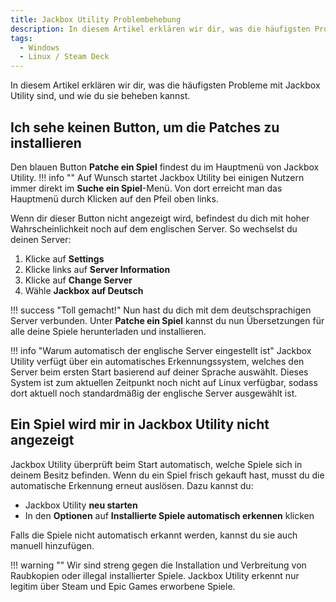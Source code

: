 ```yaml
---
title: Jackbox Utility Problembehebung
description: In diesem Artikel erklären wir dir, was die häufigsten Probleme mit Jackbox Utility sind, und wie du sie beheben kannst.
tags:
  - Windows
  - Linux / Steam Deck
---
```


In diesem Artikel erklären wir dir, was die häufigsten Probleme mit Jackbox Utility sind, und wie du sie beheben kannst.

## Ich sehe keinen Button, um die Patches zu installieren
Den blauen Button **Patche ein Spiel** findest du im Hauptmenü von Jackbox Utility.
!!! info ""
    Auf Wunsch startet Jackbox Utility bei einigen Nutzern immer direkt im **Suche ein Spiel**-Menü. Von dort erreicht man das Hauptmenü durch Klicken auf den Pfeil oben links.

Wenn dir dieser Button nicht angezeigt wird, befindest du dich mit hoher Wahrscheinlichkeit noch auf dem englischen Server. So wechselst du deinen Server:

1. Klicke auf **Settings**
2. Klicke links auf **Server Information**
3. Klicke auf **Change Server**
4. Wähle **Jackbox auf Deutsch**

!!! success "Toll gemacht!"
    Nun hast du dich mit dem deutschsprachigen Server verbunden. Unter **Patche ein Spiel** kannst du nun Übersetzungen für alle deine Spiele herunterladen und installieren.

!!! info "Warum automatisch der englische Server eingestellt ist"
    Jackbox Utility verfügt über ein automatisches Erkennungssystem, welches den Server beim ersten Start basierend auf deiner Sprache auswählt. Dieses System ist zum aktuellen Zeitpunkt noch nicht auf Linux verfügbar, sodass dort aktuell noch standardmäßig der englische Server ausgewählt ist.


## Ein Spiel wird mir in Jackbox Utility nicht angezeigt
Jackbox Utility überprüft beim Start automatisch, welche Spiele sich in deinem Besitz befinden. Wenn du ein Spiel frisch gekauft hast, musst du die automatische Erkennung erneut auslösen. Dazu kannst du:

- Jackbox Utility **neu starten**
- In den **Optionen** auf **Installierte Spiele automatisch erkennen** klicken

Falls die Spiele nicht automatisch erkannt werden, kannst du sie auch manuell hinzufügen.

!!! warning ""
    Wir sind streng gegen die Installation und Verbreitung von Raubkopien oder illegal installierter Spiele. Jackbox Utility erkennt nur legitim über Steam und Epic Games erworbene Spiele.